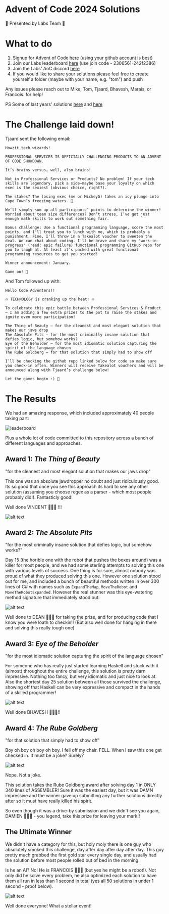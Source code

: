 # Advent of Code 2024 Solutions

:rocket: Presented by Labs Team :rocket:

# What to do
1. Signup for Advent of Code [here](https://adventofcode.com) (using your github account is best)
1. Join our Labs leaderboard [here](https://adventofcode.com/2024/leaderboard/private/view/2306561) (use join code - 2306561-242f2386)
1. Join the Labs' AoC discord [here](https://discord.gg/8P9j29Gb)
1. If you would like to share your solutions please feel free to create yourself a folder (maybe with your name, e.g. "tom") and push

Any issues please reach out to Mike, Tom, Tjaard, Bhavesh, Marais, or Francois. for help!

PS Some of last years' solutions [here](https://github.com/synthesis-labs/AoC_2022) and [here](https://github.com/synthesis-labs/AoC_2023) 

# The Challenge laid down!

Tjaard sent the following email:

    Howzit tech wizards!

    PROFESSIONAL SERVICES IS OFFICIALLY CHALLENGING PRODUCTS TO AN ADVENT OF CODE SHOWDOWN.

    It’s brains versus… well, also brains!

    Not in Professional Services or Products? No problem! If your tech skills are legendary, pick a side—maybe base your loyalty on which exec is the sexiest (obvious choice, right?).

    The stakes? The losing exec (me or MickeyG) takes an icy plunge into Cape Town’s freezing waters. 🥶

    We’ll simply sum up all participants’ points to determine the winner! Worried about team size differences? Don’t stress, I’ve got just enough math skills to work out something fair.

    Bonus challenge: Use a functional programming language, score the most points, and I'll treat you to lunch with me, which is probably a punishment. Fine, I'll throw in a Takealot voucher to sweeten the deal. We can chat about coding. I'll be brave and share my "work-in-progress" (read: epic failure) functional programming GitHub repo for you to laugh at. At least it’s packed with great functional programming resources to get you started!

    Winner announcement: January.

    Game on! 🚀

And Tom followed up with:

    Hello Code Adventers!!
    
    🔥 TECHNOLOGY is cranking up the heat! 🔥
    
    To celebrate this epic battle between Professional Services & Product – I am adding a few extra prizes to the pot to raise the stakes and ignite even more participation!
    
    The Thing of Beauty – for the cleanest and most elegant solution that makes our jaws drop
    The Absolute Pits – for the most criminally insane solution that defies logic, but somehow works?
    Eye of the Beholder – for the most idiomatic solution capturing the spirit of the language chosen
    The Rube Goldberg – for that solution that simply had to show off
    
    I’ll be checking the github repo linked below for code so make sure you check-in often. Winners will receive Takealot vouchers and will be announced along with Tjaard’s challenge below!
    
    Let the games begin :) 🚀

# The Results

We had an amazing response, which included approximately 40 people taking part:

![leaderboard](pics/leaderboard.png)

Plus a whole lot of code committed to this repository across a bunch of different languages and approaches.

## Award 1: *The Thing of Beauty*

"for the cleanest and most elegant solution that makes our jaws drop"

This one was an absolute jawdropper no doubt and just ridiculously good. Its so good that once you see this approach its hard to see any other solution (assuming you choose regex as a parser - which most people probably did!). Fantasticly good!

Well done VINCENT 🚀🚀🚀 !!!

![alt text](pics/vincent_day3_part_2.png)

## Award 2: *The Absolute Pits* 

"for the most criminally insane solution that defies logic, but somehow works?"

Day 15 (the horible one with the robot that pushes the boxes around) was a killer for most people, and we had some sterling attempts to solving this one with various levels of success. One thing is for sure, almost nobody was proud of what they produced solving this one. However one solution stood out for me, and included a bunch of beautiful methods written in over 300 lines of C# with names such as `ExpandTheMap`, `MoveTheRobot` and `MoveTheRobotExpanded`. However the real stunner was this eye-watering method signature that immediately stood out:

![alt text](pics/dean_day15_1.png)

Well done to DEAN 🚀🚀🚀 for taking the prize, and for producing code that I know you were loath to checkin!! (But also well done for hanging in there and solving this really tough one)

## Award 3: *Eye of the Beholder*

"for the most idiomatic solution capturing the spirit of the language chosen"

For someone who has really just started learning Haskell and stuck with it (almost) throughout the entire challenge, this solution is pretty darn impressive. Nothing too fancy, but very idiomatic and just nice to look at. Also the shortest day 25 solution between all those survived the challenge, showing off that Haskell can be very expressive and compact in the hands of a skilled programmer!

![alt text](pics/bhavesh_day25.png)

Well done BHAVESH 🚀🚀🚀!!

## Award 4: *The Rube Goldberg*

"for that solution that simply had to show off"

Boy oh boy oh boy oh boy. I fell off my chair. FELL. When I saw this one get checked in. It must be a joke? Surely?

![alt text](pics/damien_day1.png)

Nope. Not a joke. 

This solution takes the Rube Goldberg award after solving day 1 in ONLY 340 lines of ASSEMBLER! Sure it was the easiest day, but it was DAMN impressive and the winner gave up submitting any further solutions directly after so it must have really killed his spirit. 

So even though it was a drive-by submission and we didn't see you again, DAMIEN 🚀🚀🚀 - you legend, take this prize for leaving your mark!!

## The Ultimate Winner

We didn't have a category for this, but holy moly there is one guy who absolutely smoked this challenge, day after day after day after day. This guy pretty much grabbed the first gold star every single day, and usually had the solution before most people rolled out of bed in the morning. 

Is he an AI? No! He is FRANCOIS 🚀🚀🚀 (but yes he might be a robot!). Not only did he solve every problem, he also optimized each solution to have them all run in less than 1 second in total (yes all 50 solutions in under 1 second - proof below).

![alt text](pics/francois_summary.png)

Well done everyone! What a stellar event!